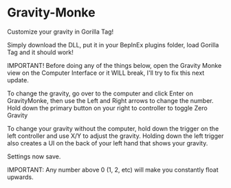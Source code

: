 # Gravity-Monke
Customize your gravity in Gorilla Tag!

Simply download the DLL, put it in your BepInEx plugins folder, load Gorilla Tag and it should work!

IMPORTANT! Before doing any of the things below, open the Gravity Monke view on the Computer Interface or it WILL break, I'll try to fix this next update.

To change the gravity, go over to the computer and click Enter on GravityMonke, then use the Left and Right arrows to change the number. 
Hold down the primary button on your right to controller to toggle Zero Gravity

To change your gravity without the computer, hold down the trigger on the left controller and use X/Y to adjust the gravity.
Holding down the left trigger also creates a UI on the back of your left hand that shows your gravity.

Settings now save.

IMPORTANT: Any number above 0 (1, 2, etc) will make you constantly float upwards.

